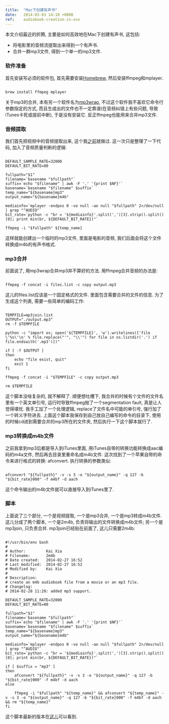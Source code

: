```yaml
---
title:  "Mac下创建有声书"
date:   2014-03-03 14:18 +0800
ref:    audiobook-creation-in-osx
---
```


本文介绍最近的折腾, 主要是如何高效地在Mac下创建有声书, 这包括:

* 将电影里的音频流提取出来得到一个有声书.
* 合并一群mp3文件, 得到一个单一的mp3文件.

### 软件准备

首先安装写必须的软件包, 首先需要安装[Homebrew](http://brew.sh), 然后安装ffmpeg和mplayer.

<pre class="code" data-lang="bash"><code>
brew install ffmpeg mplayer
</code></pre>

关于mp3的合并, 本有另一个软件名为[mp3wrap](http://mp3wrap.sourceforge.net/), 不过这个软件我不喜欢它命令行参数指定的方式, 而且生成出的文件也不一定靠谱(在音频纠错上有些问题, 导致iTunes卡死或提前中断), 于是没有安装它. 反正ffmpeg也能用来合并mp3文件.

### 音频提取

我们首先把视频中的音频提取出来, 这个我[之前](/2010/notes-on-ffmpeg.html)就做过. 这一次只是整理了一下代码, 加入了音频质量判断的逻辑:

<pre class="code" data-lang="bash"><code>
DEFAULT_SAMPLE_RATE=32000
DEFAULT_BIT_RATE=80

fullpath="$1"
filename=`basename "$fullpath"`
suffix=`echo "$filename" | awk -F '.' '{print $NF}'`
basename=`basename "$filename" $suffix`
temp_name="${basename}mp3"
output_name="${basename}m4b"

mediainfo=`mplayer -endpos 0 -vo null -ao null "$fullpath" 2>/dev/null | grep "^AUDIO"`
bit_rate=`python -c "br = '${mediainfo}'.split(',')[3].strip().split()[0]; print min(br, ${DEFAULT_BIT_RATE})"`

ffmpeg -i "$fullpath" ${temp_name}
</code></pre>

这样就能创建出一个临时的mp3文件, 里面是电影的音频, 我们后面会将这个文件转换成m4b的有声书格式.

### mp3合并

前面说了, 用mp3wrap合并mp3并不算好的方法. 用ffmpeg合并音频的办法是:

<pre class="code" data-lang="bash"><code>
ffmpeg -f concat -i files.list -c copy output.mp3
</code></pre>

这儿的files.list应该是一个固定格式的文件. 里面包含需要合并的文件的信息. 为了生成这个列表, 需要一些简单的编码工作:

<pre class="code" data-lang="bash"><code>
TEMPFILE=mp3join.list
OUTPUT="./output.mp3"
rm -f $TEMPFILE

python -c "import os; open('${TEMPFILE}', 'w').writelines(['file \'%s\'\n' % file.replace("'", "\\'") for file in os.listdir('.') if file.endswith('.mp3')])"

if [ -f $OUTPUT ]
then
    echo "file exist, quit"
    exit 1
fi

ffmpeg -f concat -i "$TEMPFILE" -c copy output.mp3

rm $TEMPFILE
</code></pre>

这个脚本没啥复杂的, 就不解释了. 顺便想吐槽下, 我合并的时候有个文件的文件名里有一个英文单引号, 运行时导致ffmpeg抛了一个segmentation fault, 真是让人觉得堪忧. 我手工加了一个处理逻辑, replace了文件名中可能的单引号, 强行加了一个转义字符进去. 上面这个脚本我保存到自己放自己编写的命令的目录下, 使用的时候cd进到需要合并的mp3所在的文件夹, 然后执行一下这个脚本就行了.

### mp3转换成m4b文件

之前我拿到mp3后都是导入到iTunes里面, 用iTunes自带的转换功能转换成aac编码的m4a文件, 然后再去目录里重命名成m4b文件. 这次找到了一个苹果自带的命令来进行格式的转换: afconvert. 执行转换的参数类似:

<pre class="code" data-lang="bash"><code>
afconvert "${fullpath}" -v -s 3 -o "${output_name}" -q 127 -b "${bit_rate}000" -f m4bf -d aach
</code></pre>

这个命令输出的m4b文件就可以直接导入到iTunes里了.

### 脚本

上面说了三个部分, 一个是视频提取, 一个是mp3合并, 一个是mp3转成m4b文件. 这儿分成了两个脚本, 一个是2m4b, 负责将输出的文件转换成m4b文件; 另一个是mp3join, 只负责合并. mp3join已经贴在前面了, 这儿只需要2m4b:

<pre class="code" data-lang="bash"><code>
#!/usr/bin/env bash
#
# Author:         Kai Xia <xiaket@gmail.com>
# Filename:       2m4b
# Date created:   2014-02-27 16:52
# Last modified:  2014-02-27 16:52
# Modified by:    Kai Xia <xiaket@gmail.com>
#
# Description:
# create an m4b audiobook file from a movie or an mp3 file.
# Changelog:
# 2014-02-28 11:28: added mp3 support.

DEFAULT_SAMPLE_RATE=32000
DEFAULT_BIT_RATE=80

fullpath="$1"
filename=`basename "$fullpath"`
suffix=`echo "$filename" | awk -F '.' '{print $NF}'`
basename=`basename "$filename" $suffix`
temp_name="${basename}mp3"
output_name="${basename}m4b"

mediainfo=`mplayer -endpos 0 -vo null -ao null "$fullpath" 2>/dev/null | grep "^AUDIO"`
bit_rate=`python -c "br = '${mediainfo}'.split(',')[3].strip().split()[0]; print min(br, ${DEFAULT_BIT_RATE})"`

if [ $suffix = "mp3" ]
then
    afconvert "${fullpath}" -v -s 3 -o "${output_name}" -q 127 -b "${bit_rate}000" -f m4bf -d aach
else

    ffmpeg -i "$fullpath" "${temp_name}" && afconvert "${temp_name}" -v -s 3 -o "${output_name}" -q 127 -b "${bit_rate}000" -f m4bf -d aach && rm "${temp_name}"
fi
</code></pre>

这个脚本最新的版本在[这儿](https://github.com/xiaket/etc/blob/master/bin/2m4b)可以看到.
